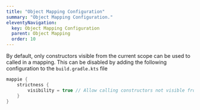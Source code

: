 ```yaml
---
title: "Object Mapping Configuration"
summary: "Object Mapping Configuration."
eleventyNavigation:
  key: Object Mapping Configuration
  parent: Object Mapping
  order: 10
---
```


By default, only constructors visible from the current scope can be used to called in a mapping.
This can be disabled by adding the following configuration to the `build.gradle.kts` file

```kotlin
mappie {
    strictness {
        visibility = true // Allow calling constructors not visible from the calling scope
    }
}
```